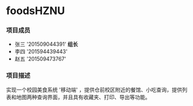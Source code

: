 # foodsHZNU

### 项目成员

- 张三 '201509044391' **组长**
- 李四 '201594439443'
- 赵五 '201509473767'

### 项目描述

实现一个校园美食系统 '移动端' ，提供仓前校区附近的餐馆、小吃查询，提供列表和地图两种查询界面，并且具有收藏夹、打印、导出等功能。

